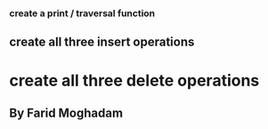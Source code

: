 ### create a print / traversal function
## create all three insert operations
# create all three delete operations
## By Farid Moghadam
